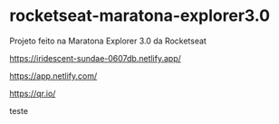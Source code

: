 # rocketseat-maratona-explorer3.0
Projeto feito na Maratona Explorer 3.0 da Rocketseat

https://iridescent-sundae-0607db.netlify.app/

https://app.netlify.com/

https://qr.io/

teste